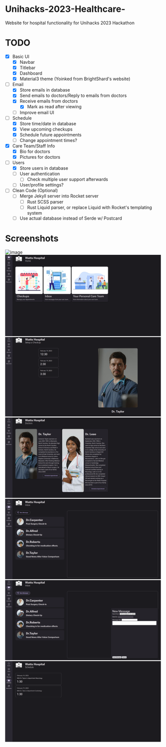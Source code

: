 # Unihacks-2023-Healthcare-
Website for hospital functionality for Unihacks 2023 Hackathon 

# TODO
- [x] Basic UI
    - [x] Navbar
    - [x] Titlebar
    - [x] Dashboard
    - [x] Material3 theme (Yoinked from BrightShard's website)
- [ ] Email
    - [x] Store emails in database
    - [x] Send emails to doctors/Reply to emails from doctors
    - [x] Receive emails from doctors
        - [x] Mark as read after viewing
    - [ ] Improve email UI
- [ ] Schedule
    - [x] Store time/date in database
    - [x] View upcoming checkups
    - [x] Schedule future appointments
    - [ ] Change appointment times?
- [x] Care Team/Staff Info
    - [x] Bio for doctors
    - [x] Pictures for doctors
- [ ] Users
    - [x] Store users in database
    - [ ] User authentication
        - [ ] Check multiple user support afterwards
    - [ ] User/profile settings?
- [ ] Clean Code (Optional)
    - [ ] Merge Jekyll server into Rocket server
        - [ ] Rust SCSS parser
        - [ ] Rust Liquid parser, or replace Liquid with Rocket's templating system
    - [ ] Use actual database instead of Serde w/ Postcard

# Screenshots
![image](https://user-images.githubusercontent.com/85412764/219993946-e3003558-302f-4edb-8c35-c29328820acb.png)
![Dashboard](screenshots/dashboard.png)
![Appointment Setup](screenshots/appointment-setup.png)
![Doctor Pages](screenshots/doctor-pages.png)
![Reading Emails](screenshots/email-read.png)
![Sending an Email](screenshots/email-write.png)
![Schedule](screenshots/schedule-view.png)
